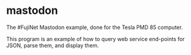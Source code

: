 # mastodon

The #FujiNet Mastodon example, done for the Tesla PMD 85 computer.

This program is an example of how to query web service end-points for JSON, parse them, and display them.
